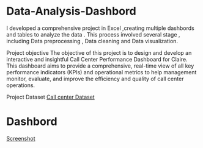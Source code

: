 # Data-Analysis-Dashbord
I developed a comprehensive project in Excel ,creating multiple dashbords and tables to analyze the data . This process involved several stage , including Data preprocessing , Data cleaning and Data visualization.

Project objective 
The objective of this project is to design and develop an interactive and insightful Call Center Performance Dashboard for Claire. This dashboard aims to provide a comprehensive, real-time view of all key performance indicators (KPIs) and operational metrics to help management monitor, evaluate, and improve the efficiency and quality of call center operations.

Project Dataset
<a href=https://github.com/mayurmanepatil620/Data-Analysis-Dashbord/blob/main/01%20Call-Center-Dataset.xlsx > Call center Dataset </a>

# Dashbord

[Screenshot](https://github.com/mayurmanepatil620/Data-Analysis-Dashbord/blob/main/Call%20center%20project.png)
